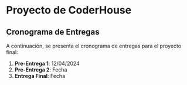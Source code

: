 # Proyecto de CoderHouse

## Cronograma de Entregas

A continuación, se presenta el cronograma de entregas para el proyecto final:

1. **Pre-Entrega 1**: 12/04/2024
2. **Pre-Entrega 2**: Fecha
3. **Entrega Final**: Fecha
